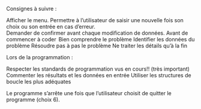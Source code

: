 Consignes à suivre :   

Afficher le menu. 
Permettre à l’utilisateur de saisir une nouvelle fois son choix ou son entrée en cas d’erreur.  
Demander de confirmer avant chaque modification de données. 
Avant de commencer à coder  
Bien comprendre le problème 
Identifier les données du problème 
Résoudre pas à pas le problème 
Ne traiter les détails qu’à la fin 

 

Lors de la programmation :

Respecter les standards de programmation vus en cours!! (très important)  
Commenter les résultats et les données en entrée 
Utiliser les structures de boucle les plus adéquates 

Le programme s’arrête une fois que l’utilisateur choisit de quitter le programme (choix 6).  
